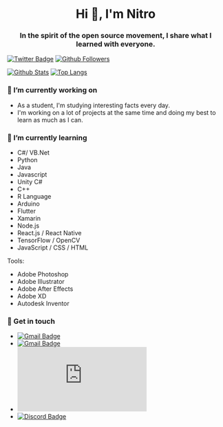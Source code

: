 <h1 align="center">Hi 👋, I'm Nitro</h1>
<h3 align="center">In the spirit of the open source movement, I share what I learned with everyone.</h3>

[![Twitter Badge](https://img.shields.io/badge/-Twitter-1877f2?style=flat-square&logo=twitter&logoColor=white&link=https://twitter.com/ONitr0)](https://twitter.com/ONitr0)
[![Github Followers](https://img.shields.io/github/followers/Nitro1231?color=06d6a0&label=Github%20Followers&style=for-the-badge)](https://github.com/Nitro1231?tab=followers)

[![Github Stats](https://github-readme-stats.vercel.app/api?username=Nitro1231&show_icons=true&hide_border=true)](https://github.com/Nitro1231)
[![Top Langs](https://github-readme-stats.vercel.app/api/top-langs/?username=Nitro1231&layout=compact)](https://github.com/Nitro1231)

### 🔭 I’m currently working on

- As a student, I'm studying interesting facts every day.
- I'm working on a lot of projects at the same time and doing my best to learn as much as I can.

### 🌱 I’m currently learning
- C#/ VB.Net
- Python
- Java
- Javascript
- Unity C#
- C++
- R Language
- Arduino
- Flutter
- Xamarin
- Node.js
- React.js / React Native
- TensorFlow / OpenCV
- JavaScript / CSS / HTML

Tools:   
- Adobe Photoshop
- Adobe Illustrator
- Adobe After Effects
- Adobe XD
- Autodesk Inventor

### 🔗 Get in touch
- [![Gmail Badge](https://img.shields.io/badge/-nitrodev0@gmail.com-c14438?style=flat-square&logo=Gmail&logoColor=white&link=mailto:nitrodev0@gmail.com)](mailto:nitrodev0@gmail.com)
- [![Gmail Badge](https://img.shields.io/badge/-admin@nitrostudio.dev-c14438?style=flat-square&logo=Gmail&logoColor=white&link=mailto:admin@nitrostudio.dev)](mailto:admin@nitrostudio.dev)
- [![Discord Badge](https://img.shields.io/badge/-Nitro＃1781-7289da?style=flat-square&logo=Discord&logoColor=white&link=https://discord.com)](https://discord.com)
- [![Discord Badge](https://img.shields.io/badge/-NitroStudio-7289da?style=flat-square&logo=Discord&logoColor=white&link=https://discord.gg/sgSgVtC)](https://discord.gg/sgSgVtC)

<!--
Here are some ideas to get you started:

- 🔭 I’m currently working on ...
- 🌱 I’m currently learning ...
- 👯 I’m looking to collaborate on ...
- 🤔 I’m looking for help with ...
- 💬 Ask me about ...
- 📫 How to reach me: ...
- 😄 Pronouns: ...
- ⚡ Fun fact: ...
-->
